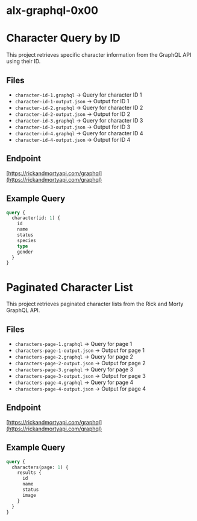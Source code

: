 # alx-graphql-0x00
# Character Query by ID

This project retrieves specific character information from the GraphQL API using their ID.

## Files
- `character-id-1.graphql` → Query for character ID 1
- `character-id-1-output.json` → Output for ID 1
- `character-id-2.graphql` → Query for character ID 2
- `character-id-2-output.json` → Output for ID 2
- `character-id-3.graphql` → Query for character ID 3
- `character-id-3-output.json` → Output for ID 3
- `character-id-4.graphql` → Query for character ID 4
- `character-id-4-output.json` → Output for ID 4

## Endpoint
[https://rickandmortyapi.com/graphql](https://rickandmortyapi.com/graphql)

## Example Query
```graphql
query {
  character(id: 1) {
    id
    name
    status
    species
    type
    gender
  }
}
```

# Paginated Character List

This project retrieves paginated character lists from the Rick and Morty GraphQL API.

## Files
- `characters-page-1.graphql` → Query for page 1
- `characters-page-1-output.json` → Output for page 1
- `characters-page-2.graphql` → Query for page 2
- `characters-page-2-output.json` → Output for page 2
- `characters-page-3.graphql` → Query for page 3
- `characters-page-3-output.json` → Output for page 3
- `characters-page-4.graphql` → Query for page 4
- `characters-page-4-output.json` → Output for page 4

## Endpoint
[https://rickandmortyapi.com/graphql](https://rickandmortyapi.com/graphql)

## Example Query
```graphql
query {
  characters(page: 1) {
    results {
      id
      name
      status
      image
    }
  }
}
